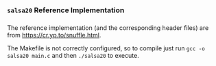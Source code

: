 ### `salsa20` Reference Implementation
###

The reference implementation (and the corresponding header files) are from https://cr.yp.to/snuffle.html. 

The Makefile is not correctly configured, so to compile just run `gcc -o salsa20 main.c` and then `./salsa20` to execute. 
